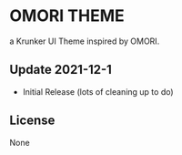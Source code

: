 # OMORI THEME
a Krunker UI Theme inspired by OMORI.

## Update 2021-12-1

- Initial Release (lots of cleaning up to do)

## License

None
